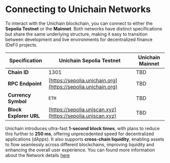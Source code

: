 # Connecting to Unichain Networks

To interact with the Unichain blockchain, you can connect to either the **Sepolia Testnet** or the **Mainnet**. Both networks have distinct specifications but share the same underlying structure, making it easy to transition between development and live environments for decentralized finance (DeFi) projects.

| **Specification**        | **Unichain Sepolia Testnet**                      | **Unichain Mainnet**                                  |
|--------------------------|--------------------------------------------------|-------------------------------------------------------|
| **Chain ID**              | 1301                                             | TBD                                                   |
| **RPC Endpoint**          | [https://sepolia.unichain.org](https://sepolia.unichain.org) | TBD                                                   |
| **Currency Symbol**       | `ETH`                                            | TBD                                                   |
| **Block Explorer URL**    | [https://sepolia.uniscan.xyz](https://sepolia.uniscan.xyz)  | TBD                                                   |

Unichain introduces ultra-fast **1-second block times**, with plans to reduce this further to **250 ms**, offering unprecedented speed for decentralized applications (dApps). It also supports **cross-chain liquidity**, enabling assets to flow seamlessly across different blockchains, improving liquidity and enhancing the overall user experience. You can found more information about the Network details [here](https://docs.unichain.org/docs/technical-information/network-information)